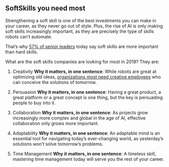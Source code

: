 ## SoftSkills you need most ##

Strengthening a soft skill is one of the best investments you can make in your career, as they never go out of style. Plus, the rise of AI is only making soft skills increasingly important, as they are precisely the type of skills robots can’t automate.

That’s why [57% of senior leaders](https://learning.linkedin.com/resources/workplace-learning-report-2018#) today say soft skills are more important than hard skills.

What are the soft skills companies are looking for most in 2019? They are:


1. Creativity
**Why it matters, in one sentence**: While robots are great at optimizing old ideas, [organizations most need creative employees](https://learning.linkedin.com/blog/top-skills/why-creativity-is-the-most-important-skill-in-the-world?trk=lilblog_01-01-19_skills-companies-need-most_tl&cid=70132000001AyziAAC) who can conceive the solutions of tomorrow.


2. Persuasion
**Why it matters, in one sentence**: Having a great product, a great platform or a great concept is one thing, but the key is persuading people to buy into it.


3. Collaboration
**Why it matters, in one sentence**: As projects grow increasingly more complex and global in the age of AI, effective collaboration only grows more important.


4. Adaptability
**Why it matters, in one sentence**: An adaptable mind is an essential tool for navigating today’s ever-changing world, as yesterday’s solutions won’t solve tomorrow’s problems.


5. Time Management
**Why it matters, in one sentence**: A timeless skill, mastering time management today will serve you the rest of your career.
